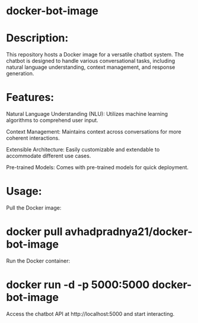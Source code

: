 # docker-bot-image
# Description:
This repository hosts a Docker image for a versatile chatbot system. The chatbot is designed to handle various conversational tasks, including natural language understanding, context management, and response generation.

# Features:
Natural Language Understanding (NLU): Utilizes machine learning algorithms to comprehend user input.

Context Management: Maintains context across conversations for more coherent interactions.

Extensible Architecture: Easily customizable and extendable to accommodate different use cases.

Pre-trained Models: Comes with pre-trained models for quick deployment.

# Usage:
Pull the Docker image:

# docker pull avhadpradnya21/docker-bot-image

Run the Docker container:

# docker run -d -p 5000:5000 docker-bot-image

Access the chatbot API at http://localhost:5000⁠ and start interacting.
